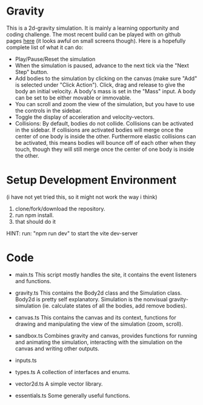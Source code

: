 # Gravity
This is a 2d-gravity simulation. It is mainly a learning opportunity and coding challenge.
The most recent build can be played with on github pages [here](https://oneusernameplease.github.io/gravity/) (it looks awful on small screens though).
Here is a hopefully complete list of what it can do:
 - Play/Pause/Reset the simulation
 - When the simulation is paused, advance to the next tick via the "Next Step" button.
 - Add bodies to the simulation by clicking on the canvas (make sure "Add" is selected under "Click Action"). Click, drag and release to give the body an initial velocity.
 A body's mass is set in the "Mass" input.
 A body can be set to be either movable or immovable.
 - You can scroll and zoom the view of the simulation, but you have to use the controls in the sidebar.
 - Toggle the display of acceleration and velocity-vectors.
 - Collisions: By default, bodies do not collide. Collisions can be activated in the sidebar. If collisions are activated bodies will merge once the center of one body is inside the other. Furthermore elastic collisions can be activated, this means bodies will bounce off of each other when they touch, though they will still merge once the center of one body is inside the other.

# Setup Development Environment
(i have not yet tried this, so it might not work the way i think)
1. clone/fork/download the repository.
2. run npm install.
3. that should do it

HINT:
run: "npm run dev" to start the vite dev-server

# Code
- main.ts
This script mostly handles the site, it contains the event listeners and functions.

- gravity.ts
This contains the Body2d class and the Simulation class. Body2d is pretty self explanatory. Simulation is the nonvisual gravity-simulation (ie. calculate states of all the bodies, add remove bodies).

- canvas.ts
This contains the canvas and its context, functions for drawing and manipulating the view of the simulation (zoom, scroll).

- sandbox.ts
Combines gravity and canvas, provides functions for running and animating the simulation, interacting with the simulation on the canvas and writing other outputs.

- inputs.ts

- types.ts
A collection of interfaces and enums.

- vector2d.ts
A simple vector library.

- essentials.ts
Some generally useful functions.




